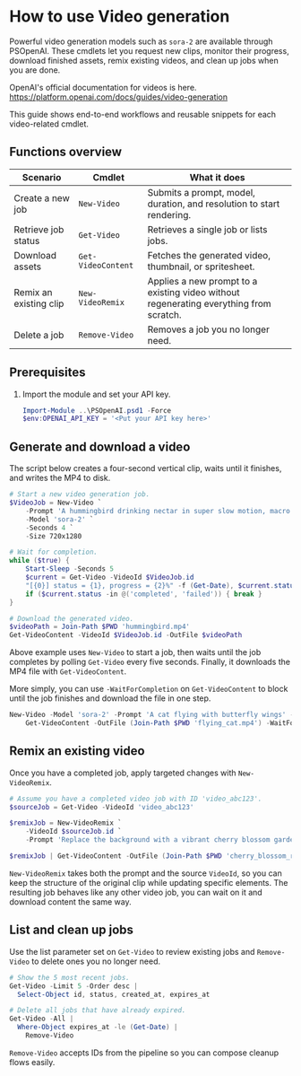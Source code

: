 # How to use Video generation

Powerful video generation models such as `sora-2` are available through PSOpenAI. These cmdlets let you request new clips, monitor their progress, download finished assets, remix existing videos, and clean up jobs when you are done.

OpenAI's official documentation for videos is here.  
https://platform.openai.com/docs/guides/video-generation

This guide shows end-to-end workflows and reusable snippets for each video-related cmdlet.


## Functions overview

| Scenario               | Cmdlet             | What it does                                                                           |
| ---------------------- | ------------------ | -------------------------------------------------------------------------------------- |
| Create a new job       | `New-Video`        | Submits a prompt, model, duration, and resolution to start rendering.                  |
| Retrieve job status    | `Get-Video`        | Retrieves a single job or lists jobs.                                                  |
| Download assets        | `Get-VideoContent` | Fetches the generated video, thumbnail, or spritesheet.                                |
| Remix an existing clip | `New-VideoRemix`   | Applies a new prompt to a existing video without regenerating everything from scratch. |
| Delete a job           | `Remove-Video`     | Removes a job you no longer need.                                                      |

## Prerequisites

1. Import the module and set your API key.
   ```powershell
   Import-Module ..\PSOpenAI.psd1 -Force
   $env:OPENAI_API_KEY = '<Put your API key here>'
   ```

## Generate and download a video

The script below creates a four-second vertical clip, waits until it finishes, and writes the MP4 to disk.

```powershell
# Start a new video generation job.
$VideoJob = New-Video `
    -Prompt 'A hummingbird drinking nectar in super slow motion, macro lens.' `
    -Model 'sora-2' `
    -Seconds 4 `
    -Size 720x1280

# Wait for completion.
while ($true) {
    Start-Sleep -Seconds 5
    $current = Get-Video -VideoId $VideoJob.id
    "[{0}] status = {1}, progress = {2}%" -f (Get-Date), $current.status, $current.progress
    if ($current.status -in @('completed', 'failed')) { break }
}

# Download the generated video.
$videoPath = Join-Path $PWD 'hummingbird.mp4'
Get-VideoContent -VideoId $VideoJob.id -OutFile $videoPath
```

Above example uses `New-Video` to start a job, then waits until the job completes by polling `Get-Video` every five seconds. Finally, it downloads the MP4 file with `Get-VideoContent`.

More simply, you can use `-WaitForCompletion` on `Get-VideoContent` to block until the job finishes and download the file in one step.

```powershell
New-Video -Model 'sora-2' -Prompt 'A cat flying with butterfly wings' -Seconds 4 -Size 1280x720 | `
    Get-VideoContent -OutFile (Join-Path $PWD 'flying_cat.mp4') -WaitForCompletion
```

## Remix an existing video

Once you have a completed job, apply targeted changes with `New-VideoRemix`.

```powershell
# Assume you have a completed video job with ID 'video_abc123'.
$sourceJob = Get-Video -VideoId 'video_abc123'

$remixJob = New-VideoRemix `
    -VideoId $sourceJob.id `
    -Prompt 'Replace the background with a vibrant cherry blossom garden, keep the subject intact.'

$remixJob | Get-VideoContent -OutFile (Join-Path $PWD 'cherry_blossom_remix.mp4') -WaitForCompletion
```

`New-VideoRemix` takes both the prompt and the source `VideoId`, so you can keep the structure of the original clip while updating specific elements. The resulting job behaves like any other video job, you can wait on it and download content the same way.

## List and clean up jobs

Use the list parameter set on `Get-Video` to review existing jobs and `Remove-Video` to delete ones you no longer need.

```powershell
# Show the 5 most recent jobs.
Get-Video -Limit 5 -Order desc |
  Select-Object id, status, created_at, expires_at

# Delete all jobs that have already expired.
Get-Video -All |
  Where-Object expires_at -le (Get-Date) |
    Remove-Video
```

`Remove-Video` accepts IDs from the pipeline so you can compose cleanup flows easily.
